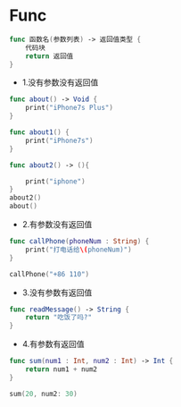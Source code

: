 # Func

```swift
func 函数名(参数列表) -> 返回值类型 {
    代码块
    return 返回值
}
```

- 1.没有参数没有返回值

```swift
func about() -> Void {
    print("iPhone7s Plus")
}

func about1() {
    print("iPhone7s")
}

func about2() -> (){

    print("iphone")
}
about2()
about()
```

- 2.有参数没有返回值

```swift
func callPhone(phoneNum : String) {
    print("打电话给\(phoneNum)")
}

callPhone("+86 110")
```

- 3.没有参数有返回值

```swift
func readMessage() -> String {
    return "吃饭了吗?"
}
```


- 4.有参数有返回值

```swift
func sum(num1 : Int, num2 : Int) -> Int {
    return num1 + num2
}

sum(20, num2: 30)
```


